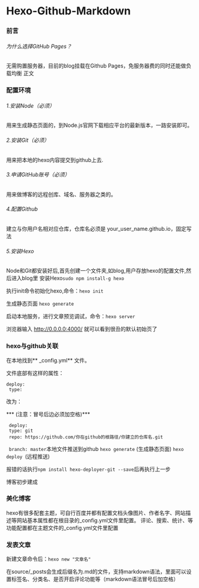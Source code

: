 # Hexo-Github-Markdown

### 前言
###### 为什么选择GitHub Pages？
无需购置服务器，目前的blog挂载在Github Pages，免服务器费的同时还能做负载均衡
正文
### 配置环境
###### 1.安装Node（必须）
用来生成静态页面的，到Node.js官网下载相应平台的最新版本，一路安装即可。
###### 2.安装Git（必须）
用来把本地的hexo内容提交到github上去.
###### 3.申请GitHub账号（必须）
用来做博客的远程创库、域名、服务器之类的。
###### 4.配置Github
建立与你用户名相对应仓库，仓库名必须是 your_user_name.github.io，固定写法

###### 5.安装Hexo
Node和Git都安装好后,首先创建一个文件夹,如blog,用户存放hexo的配置文件,然后进入blog里
安装Hexo`sudo npm install-g hexo`

执行init命令初始化hexo,命令：`hexo init`

生成静态页面 `hexo generate`

启动本地服务，进行文章预览调试，命令：`hexo server`

浏览器输入 http://0.0.0.0:4000/ 就可以看到很丑的默认初始页了

### hexo与github关联
在本地找到** _config.yml** 文件。

文件底部有这样的属性：
```shell
deploy:
 type:
```
改为：

*** (注意：冒号后边必须加空格)***

```shell
 deploy:
 type: git
 repo: https://github.com/你在github的根路径/你建立的仓库名.git
```

` branch: master`本地文件推送到github
`hexo generate` (生成静态页面)
`hexo deploy `(远程推送)

报错的话执行` npm install hexo-deployer-git --save `后再执行上一步

博客初步建成

### 美化博客
hexo有很多配套主题，可自行百度并都有配置文档头像图片、作者名字、网站描述等网站基本属性都在根目录的_config.yml文件里配置。
评论、搜索、统计、等功能配置都在主题文件的_config.yml文件里配置

### 发表文章
新建文章命令后：`hexo new "文章名"`

在source/_posts会生成后缀名为.md的文件，支持markdown语法，里面可以设置标签名、分类名、是否开启评论功能等（markdown语法冒号后加空格）


